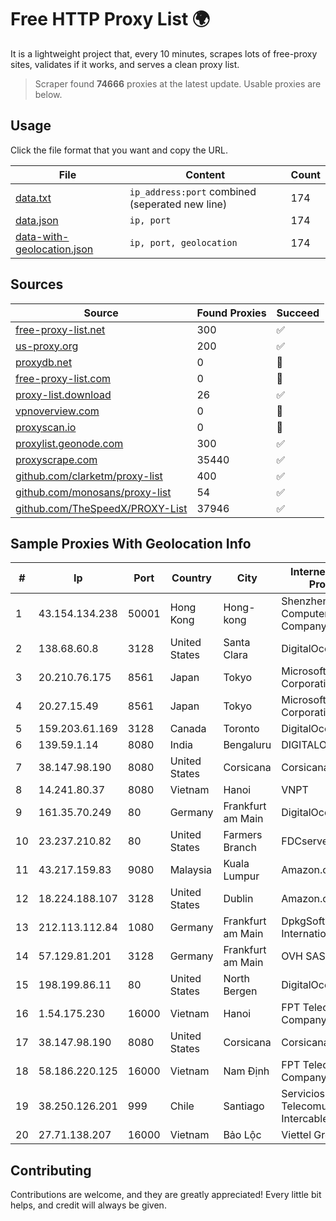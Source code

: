 
# Free HTTP Proxy List 🌍

It is a lightweight project that, every 10 minutes, scrapes lots of free-proxy sites, validates if it works, and serves a clean proxy list.


> Scraper found **74666** proxies at the latest update. Usable proxies are below.

## Usage

Click the file format that you want and copy the URL.


|File|Content|Count|
|----|-------|-----|
|[data.txt](https://raw.githubusercontent.com/themiralay/Proxy-List-World/master/data.txt)|`ip_address:port` combined (seperated new line)|174|
|[data.json](https://raw.githubusercontent.com/themiralay/Proxy-List-World/master/data.json)|`ip, port`|174|
|[data-with-geolocation.json](https://raw.githubusercontent.com/themiralay/Proxy-List-World/master/data-with-geolocation.json)|`ip, port, geolocation`|174|

## Sources

|Source|Found Proxies|Succeed|
|------|-------------|-------|
|[free-proxy-list.net](https://free-proxy-list.net)|300|✅|
|[us-proxy.org](https://www.us-proxy.org)|200|✅|
|[proxydb.net](http://proxydb.net)|0|🚫|
|[free-proxy-list.com](https://free-proxy-list.com/?page=&port=&type%5B%5D=http&type%5B%5D=https&up_time=0&search=Search)|0|🚫|
|[proxy-list.download](https://www.proxy-list.download/HTTP)|26|✅|
|[vpnoverview.com](https://vpnoverview.com/privacy/anonymous-browsing/free-proxy-servers)|0|🚫|
|[proxyscan.io](https://www.proxyscan.io)|0|🚫|
|[proxylist.geonode.com](https://proxylist.geonode.com/api/proxy-list?limit=300&page=1&sort_by=lastChecked&sort_type=desc&protocols=http,https)|300|✅|
|[proxyscrape.com](https://api.proxyscrape.com/v2/?request=displayproxies&protocol=http&timeout=10000&country=all&ssl=all&anonymity=all)|35440|✅|
|[github.com/clarketm/proxy-list](https://raw.githubusercontent.com/clarketm/proxy-list/master/proxy-list-raw.txt)|400|✅|
|[github.com/monosans/proxy-list](https://raw.githubusercontent.com/monosans/proxy-list/main/proxies/http.txt)|54|✅|
|[github.com/TheSpeedX/PROXY-List](https://raw.githubusercontent.com/TheSpeedX/PROXY-List/master/http.txt)|37946|✅|


## Sample Proxies With Geolocation Info

|#|Ip|Port|Country|City|Internet Service Provider|
|-|--|----|-------|----|-------------------------|
|1|43.154.134.238|50001|Hong Kong|Hong-kong|Shenzhen Tencent Computer Systems Company Limited|
|2|138.68.60.8|3128|United States|Santa Clara|DigitalOcean, LLC|
|3|20.210.76.175|8561|Japan|Tokyo|Microsoft Corporation|
|4|20.27.15.49|8561|Japan|Tokyo|Microsoft Corporation|
|5|159.203.61.169|3128|Canada|Toronto|DigitalOcean, LLC|
|6|139.59.1.14|8080|India|Bengaluru|DIGITALOCEAN|
|7|38.147.98.190|8080|United States|Corsicana|Corsicana ISD|
|8|14.241.80.37|8080|Vietnam|Hanoi|VNPT|
|9|161.35.70.249|80|Germany|Frankfurt am Main|DigitalOcean, LLC|
|10|23.237.210.82|80|United States|Farmers Branch|FDCservers.net|
|11|43.217.159.83|9080|Malaysia|Kuala Lumpur|Amazon.com, Inc.|
|12|18.224.188.107|3128|United States|Dublin|Amazon.com, Inc.|
|13|212.113.112.84|1080|Germany|Frankfurt am Main|DpkgSoft International Limited|
|14|57.129.81.201|3128|Germany|Frankfurt am Main|OVH SAS|
|15|198.199.86.11|80|United States|North Bergen|DigitalOcean, LLC|
|16|1.54.175.230|16000|Vietnam|Hanoi|FPT Telecom Company|
|17|38.147.98.190|8080|United States|Corsicana|Corsicana ISD|
|18|58.186.220.125|16000|Vietnam|Nam Định|FPT Telecom Company|
|19|38.250.126.201|999|Chile|Santiago|Servicios De Telecomunicaciones Intercable Ltda.|
|20|27.71.138.207|16000|Vietnam|Bảo Lộc|Viettel Group|



## Contributing

Contributions are welcome, and they are greatly appreciated! Every
little bit helps, and credit will always be given.

